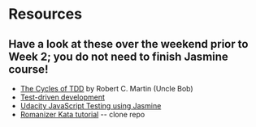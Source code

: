 # Resources

## Have a look at these over the weekend prior to Week 2; you do not need to finish Jasmine course!

* [The Cycles of TDD](http://blog.cleancoder.com/uncle-bob/2014/12/17/TheCyclesOfTDD.html) by Robert C. Martin (Uncle Bob)
* [Test-driven development](https://en.wikipedia.org/wiki/Test-driven_development)
* [Udacity JavaScript Testing using Jasmine](https://www.udacity.com/course/javascript-testing--ud549)
* [Romanizer Kata tutorial](https://github.com/indykid/romanizer_js) -- clone repo
